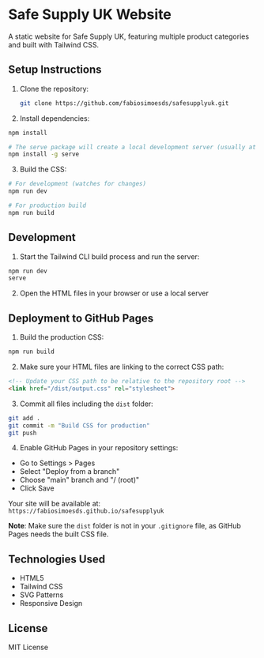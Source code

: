 # Safe Supply UK Website

A static website for Safe Supply UK, featuring multiple product categories and built with Tailwind CSS.

## Setup Instructions

1. Clone the repository:
   ```bash
   git clone https://github.com/fabiosimoesds/safesupplyuk.git
   ```

2. Install dependencies:
```bash
npm install

# The serve package will create a local development server (usually at http://localhost:3000) 
npm install -g serve
```

3. Build the CSS:
```bash
# For development (watches for changes)
npm run dev

# For production build
npm run build
```

## Development

1. Start the Tailwind CLI build process and run the server:
```bash
npm run dev
serve
```

2. Open the HTML files in your browser or use a local server

## Deployment to GitHub Pages

1. Build the production CSS:
```bash
npm run build
```

2. Make sure your HTML files are linking to the correct CSS path:
```html
<!-- Update your CSS path to be relative to the repository root -->
<link href="/dist/output.css" rel="stylesheet">
```

3. Commit all files including the `dist` folder:
```bash
git add .
git commit -m "Build CSS for production"
git push
```

4. Enable GitHub Pages in your repository settings:
- Go to Settings > Pages
- Select "Deploy from a branch"
- Choose "main" branch and "/ (root)"
- Click Save

Your site will be available at: `https://fabiosimoesds.github.io/safesupplyuk`

**Note**: Make sure the `dist` folder is not in your `.gitignore` file, as GitHub Pages needs the built CSS file.

## Technologies Used
- HTML5
- Tailwind CSS
- SVG Patterns
- Responsive Design

## License
MIT License